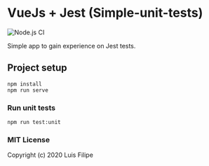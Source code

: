
# VueJs + Jest (Simple-unit-tests)

![Node.js CI](https://github.com/lrgfilipe/vue-jest-unit-tests/workflows/Node.js%20CI/badge.svg)

Simple app to gain experience on Jest tests.

## Project setup
```
npm install
npm run serve
```

### Run unit tests
```
npm run test:unit
```


### MIT License

Copyright (c) 2020 Luis Filipe
